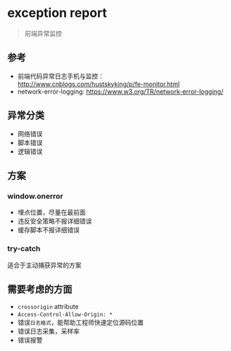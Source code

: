 # exception report

> 前端异常监控

## 参考

* 前端代码异常日志手机与监控：<http://www.cnblogs.com/hustskyking/p/fe-monitor.html>
* network-error-logging: <https://www.w3.org/TR/network-error-logging/>


## 异常分类

* 网络错误
* 脚本错误
* 逻辑错误


## 方案

### window.onerror

* 埋点位置，尽量在最前面
* 违反安全策略不报详细错误
* 缓存脚本不报详细错误

### try-catch

适合于主动捕获异常的方案




## 需要考虑的方面

* `crossorigin` attribute
* `Access-Control-Allow-Origin: *`
* 错误`日志格式`，能帮助工程师快速定位源码位置
* 错误日志采集，采样率
* 错误报警


